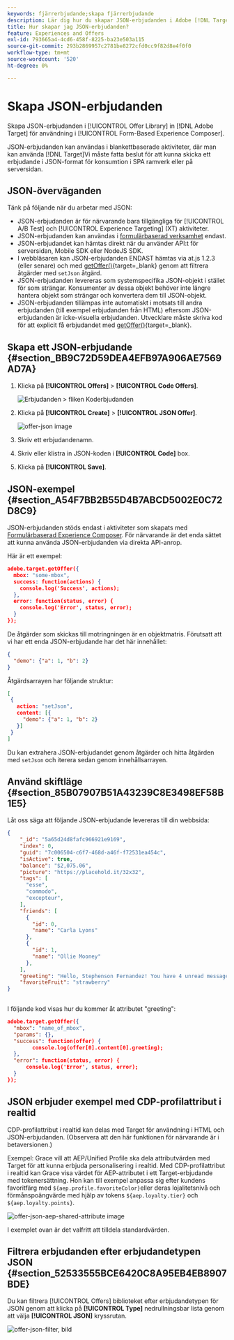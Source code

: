 ```yaml
---
keywords: fjärrerbjudande;skapa fjärrerbjudande
description: Lär dig hur du skapar JSON-erbjudanden i Adobe [!DNL Target] för användning i den formulärbaserade Experience Composer. JSON-erbjudanden är användbara för SPA ramverk eller integreringar på serversidan.
title: Hur skapar jag JSON-erbjudanden?
feature: Experiences and Offers
exl-id: 793665a4-4cd6-458f-8225-ba23e503a115
source-git-commit: 293b2869957c2781be8272cfd0cc9f82d8e4f0f0
workflow-type: tm+mt
source-wordcount: '520'
ht-degree: 0%

---
```


# Skapa JSON-erbjudanden

Skapa JSON-erbjudanden i [!UICONTROL Offer Library] in [!DNL Adobe Target] för användning i [!UICONTROL Form-Based Experience Composer].

JSON-erbjudanden kan användas i blankettbaserade aktiviteter, där man kan använda [!DNL Target]Vi måste fatta beslut för att kunna skicka ett erbjudande i JSON-format för konsumtion i SPA ramverk eller på serversidan.

## JSON-överväganden

Tänk på följande när du arbetar med JSON:

* JSON-erbjudanden är för närvarande bara tillgängliga för [!UICONTROL A/B Test] och [!UICONTROL Experience Targeting] (XT) aktiviteter.
* JSON-erbjudanden kan användas i [formulärbaserad verksamhet](/help/main/c-experiences/form-experience-composer.md) endast.
* JSON-erbjudandet kan hämtas direkt när du använder API:t för serversidan, Mobile SDK eller NodeJS SDK.
* I webbläsaren kan JSON-erbjudanden ENDAST hämtas via at.js 1.2.3 (eller senare) och med [getOffer()](https://developer.adobe.com/target/implement/client-side/atjs/atjs-functions/adobe-target-getoffer/){target=_blank} genom att filtrera åtgärder med `setJson` åtgärd.
* JSON-erbjudanden levereras som systemspecifika JSON-objekt i stället för som strängar. Konsumenter av dessa objekt behöver inte längre hantera objekt som strängar och konvertera dem till JSON-objekt.
* JSON-erbjudanden tillämpas inte automatiskt i motsats till andra erbjudanden (till exempel erbjudanden från HTML) eftersom JSON-erbjudanden är icke-visuella erbjudanden. Utvecklare måste skriva kod för att explicit få erbjudandet med [getOffer()](https://developer.adobe.com/target/implement/client-side/atjs/atjs-functions/adobe-target-getoffer/){target=_blank}.

## Skapa ett JSON-erbjudande {#section_BB9C72D59DEA4EFB97A906AE7569AD7A}

1. Klicka på **[!UICONTROL Offers]** > **[!UICONTROL Code Offers]**.

   ![Erbjudanden > fliken Koderbjudanden](/help/main/c-experiences/c-manage-content/assets/code-offers-tab.png)

1. Klicka på **[!UICONTROL Create]** > **[!UICONTROL JSON Offer]**.

   ![offer-json image](assets/offer-json.png)

1. Skriv ett erbjudandenamn.
1. Skriv eller klistra in JSON-koden i **[!UICONTROL Code]** box.
1. Klicka på **[!UICONTROL Save]**.

## JSON-exempel {#section_A54F7BB2B55D4B7ABCD5002E0C72D8C9}

JSON-erbjudanden stöds endast i aktiviteter som skapats med [Formulärbaserad Experience Composer](/help/main/c-experiences/form-experience-composer.md). För närvarande är det enda sättet att kunna använda JSON-erbjudanden via direkta API-anrop.

Här är ett exempel:

```json
adobe.target.getOffer({ 
  mbox: "some-mbox", 
  success: function(actions) { 
    console.log('Success', actions); 
  }, 
  error: function(status, error) { 
    console.log('Error', status, error); 
  } 
});
```

De åtgärder som skickas till motringningen är en objektmatris. Förutsatt att vi har ett enda JSON-erbjudande har det här innehållet:

```json
{ 
  "demo": {"a": 1, "b": 2} 
}
```

Åtgärdsarrayen har följande struktur:

```json
[ 
 { 
   action: "setJson", 
   content: [{ 
     "demo": {"a": 1, "b": 2} 
   }] 
 }  
]
```

Du kan extrahera JSON-erbjudandet genom åtgärder och hitta åtgärden med `setJson` och iterera sedan genom innehållsarrayen.

## Använd skiftläge {#section_85B07907B51A43239C8E3498EF58B1E5}

Låt oss säga att följande JSON-erbjudande levereras till din webbsida:

```json
{ 
    "_id": "5a65d24d8fafc966921e9169", 
    "index": 0, 
    "guid": "7c006504-c6f7-468d-a46f-f72531ea454c", 
    "isActive": true, 
    "balance": "$2,075.06", 
    "picture": "https://placehold.it/32x32", 
    "tags": [ 
      "esse", 
      "commodo", 
      "excepteur", 
    ], 
    "friends": [ 
      { 
        "id": 0, 
        "name": "Carla Lyons" 
      }, 
      { 
        "id": 1, 
        "name": "Ollie Mooney" 
      }, 
    ], 
    "greeting": "Hello, Stephenson Fernandez! You have 4 unread messages.", 
    "favoriteFruit": "strawberry" 
} 
  
```

I följande kod visas hur du kommer åt attributet &quot;greeting&quot;:

```json
adobe.target.getOffer({   
  "mbox": "name_of_mbox", 
  "params": {}, 
  "success": function(offer) {           
        console.log(offer[0].content[0].greeting); 
  },   
  "error": function(status, error) {           
      console.log('Error', status, error); 
  } 
});
```

## JSON erbjuder exempel med CDP-profilattribut i realtid

CDP-profilattribut i realtid kan delas med Target för användning i HTML och JSON-erbjudanden. (Observera att den här funktionen för närvarande är i betaversionen.)

Exempel: Grace vill att AEP/Unified Profile ska dela attributvärden med Target för att kunna erbjuda personalisering i realtid. Med CDP-profilattribut i realtid kan Grace visa värdet för AEP-attributet i ett Target-erbjudande med tokenersättning. Hon kan till exempel anpassa sig efter kundens favoritfärg med `${aep.profile.favoriteColor}`eller deras lojalitetsnivå och förmånspoängvärde med hjälp av tokens `${aep.loyalty.tier}` och `${aep.loyalty.points}`.

![offer-json-aep-shared-attribute image](assets/offer-json-aep-shared-attribute.png)

I exemplet ovan är det valfritt att tilldela standardvärden.

## Filtrera erbjudanden efter erbjudandetypen JSON {#section_52533555BCE6420C8A95EB4EB8907BDE}

Du kan filtrera [!UICONTROL Offers] biblioteket efter erbjudandetypen för JSON genom att klicka på **[!UICONTROL Type]** nedrullningsbar lista genom att välja **[!UICONTROL JSON]** kryssrutan.

![offer-json-filter, bild](assets/offer-json-filter.png)
